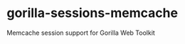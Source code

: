 gorilla-sessions-memcache
=========================

Memcache session support for Gorilla Web Toolkit
